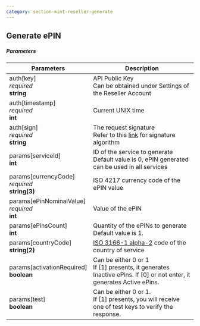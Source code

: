 ```yaml
---
category: section-mint-reseller-generate
---
```


## Generate ePIN

##### Parameters

|Parameters|Description|
|---|---|
|auth[key]<br> *required*<br> **string**|API Public Key<br> Can be obtained under Settings of the Reseller Account|
|auth[timestamp]<br> *required*<br> **int**|Current UNIX time|
|auth[sign]<br> *required*<br> **string**|The request signature<br> Refer to this [link](/signature-calculation) for signature algorithm|
|params[serviceId]<br> **int**|ID of the service to generate<br> Default value is 0, ePIN generated can be used in all services|
|params[currencyCode]<br> *required*<br> **string(3)**|ISO 4217 currency code of the ePIN value|
|params[ePinNominalValue]<br> *required*<br> **int**|Value of the ePIN|
|params[ePinsCount]<br> **int**|Quantity of the ePINs to generate<br> Default value is 1.|
|params[countryCode]<br> **string(2)**|[ISO 3166-1 alpha-2](https://en.wikipedia.org/wiki/ISO_3166-1_alpha-2) code of the country of service|
|params[activationRequired]<br> **boolean**|Can be either 0 or 1<br> If [1] presents, it generates Inactive ePins. If [0] or not enter, it generates Active ePins.|
|params[test]<br> **boolean**|Can be either 0 or 1.<br> If [1] presents, you will receive one of test keys to verify the response.|
